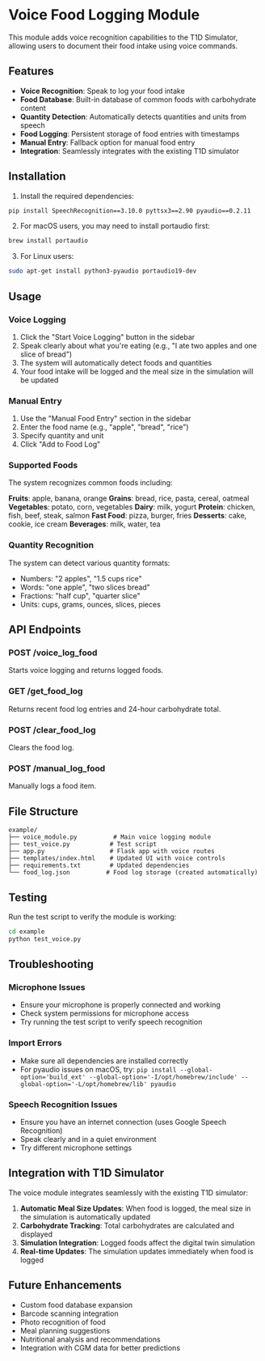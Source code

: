 # Voice Food Logging Module

This module adds voice recognition capabilities to the T1D Simulator, allowing users to document their food intake using voice commands.

## Features

- **Voice Recognition**: Speak to log your food intake
- **Food Database**: Built-in database of common foods with carbohydrate content
- **Quantity Detection**: Automatically detects quantities and units from speech
- **Food Logging**: Persistent storage of food entries with timestamps
- **Manual Entry**: Fallback option for manual food entry
- **Integration**: Seamlessly integrates with the existing T1D simulator

## Installation

1. Install the required dependencies:
```bash
pip install SpeechRecognition==3.10.0 pyttsx3==2.90 pyaudio==0.2.11
```

2. For macOS users, you may need to install portaudio first:
```bash
brew install portaudio
```

3. For Linux users:
```bash
sudo apt-get install python3-pyaudio portaudio19-dev
```

## Usage

### Voice Logging

1. Click the "Start Voice Logging" button in the sidebar
2. Speak clearly about what you're eating (e.g., "I ate two apples and one slice of bread")
3. The system will automatically detect foods and quantities
4. Your food intake will be logged and the meal size in the simulation will be updated

### Manual Entry

1. Use the "Manual Food Entry" section in the sidebar
2. Enter the food name (e.g., "apple", "bread", "rice")
3. Specify quantity and unit
4. Click "Add to Food Log"

### Supported Foods

The system recognizes common foods including:

**Fruits**: apple, banana, orange
**Grains**: bread, rice, pasta, cereal, oatmeal
**Vegetables**: potato, corn, vegetables
**Dairy**: milk, yogurt
**Protein**: chicken, fish, beef, steak, salmon
**Fast Food**: pizza, burger, fries
**Desserts**: cake, cookie, ice cream
**Beverages**: milk, water, tea

### Quantity Recognition

The system can detect various quantity formats:
- Numbers: "2 apples", "1.5 cups rice"
- Words: "one apple", "two slices bread"
- Fractions: "half cup", "quarter slice"
- Units: cups, grams, ounces, slices, pieces

## API Endpoints

### POST /voice_log_food
Starts voice logging and returns logged foods.

### GET /get_food_log
Returns recent food log entries and 24-hour carbohydrate total.

### POST /clear_food_log
Clears the food log.

### POST /manual_log_food
Manually logs a food item.

## File Structure

```
example/
├── voice_module.py          # Main voice logging module
├── test_voice.py           # Test script
├── app.py                  # Flask app with voice routes
├── templates/index.html    # Updated UI with voice controls
├── requirements.txt        # Updated dependencies
└── food_log.json          # Food log storage (created automatically)
```

## Testing

Run the test script to verify the module is working:

```bash
cd example
python test_voice.py
```

## Troubleshooting

### Microphone Issues
- Ensure your microphone is properly connected and working
- Check system permissions for microphone access
- Try running the test script to verify speech recognition

### Import Errors
- Make sure all dependencies are installed correctly
- For pyaudio issues on macOS, try: `pip install --global-option='build_ext' --global-option='-I/opt/homebrew/include' --global-option='-L/opt/homebrew/lib' pyaudio`

### Speech Recognition Issues
- Ensure you have an internet connection (uses Google Speech Recognition)
- Speak clearly and in a quiet environment
- Try different microphone settings

## Integration with T1D Simulator

The voice module integrates seamlessly with the existing T1D simulator:

1. **Automatic Meal Size Updates**: When food is logged, the meal size in the simulation is automatically updated
2. **Carbohydrate Tracking**: Total carbohydrates are calculated and displayed
3. **Simulation Integration**: Logged foods affect the digital twin simulation
4. **Real-time Updates**: The simulation updates immediately when food is logged

## Future Enhancements

- Custom food database expansion
- Barcode scanning integration
- Photo recognition of food
- Meal planning suggestions
- Nutritional analysis and recommendations
- Integration with CGM data for better predictions
